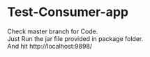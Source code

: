 # Test-Consumer-app

Check master branch for Code. <br>
Just Run the jar file provided in package folder.  <br>
And hit http://localhost:9898/
